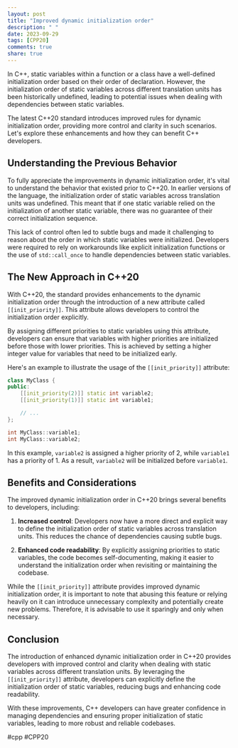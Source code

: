 ```yaml
---
layout: post
title: "Improved dynamic initialization order"
description: " "
date: 2023-09-29
tags: [CPP20]
comments: true
share: true
---
```


In C++, static variables within a function or a class have a well-defined initialization order based on their order of declaration. However, the initialization order of static variables across different translation units has been historically undefined, leading to potential issues when dealing with dependencies between static variables.

The latest C++20 standard introduces improved rules for dynamic initialization order, providing more control and clarity in such scenarios. Let's explore these enhancements and how they can benefit C++ developers.

## Understanding the Previous Behavior

To fully appreciate the improvements in dynamic initialization order, it's vital to understand the behavior that existed prior to C++20. In earlier versions of the language, the initialization order of static variables across translation units was undefined. This meant that if one static variable relied on the initialization of another static variable, there was no guarantee of their correct initialization sequence.

This lack of control often led to subtle bugs and made it challenging to reason about the order in which static variables were initialized. Developers were required to rely on workarounds like explicit initialization functions or the use of `std::call_once` to handle dependencies between static variables.

## The New Approach in C++20

With C++20, the standard provides enhancements to the dynamic initialization order through the introduction of a new attribute called `[[init_priority]]`. This attribute allows developers to control the initialization order explicitly.

By assigning different priorities to static variables using this attribute, developers can ensure that variables with higher priorities are initialized before those with lower priorities. This is achieved by setting a higher integer value for variables that need to be initialized early.

Here's an example to illustrate the usage of the `[[init_priority]]` attribute:

```cpp
class MyClass {
public:
    [[init_priority(2)]] static int variable2;
    [[init_priority(1)]] static int variable1;

    // ...
};

int MyClass::variable1;
int MyClass::variable2;
```

In this example, `variable2` is assigned a higher priority of 2, while `variable1` has a priority of 1. As a result, `variable2` will be initialized before `variable1`.

## Benefits and Considerations

The improved dynamic initialization order in C++20 brings several benefits to developers, including:

1. **Increased control**: Developers now have a more direct and explicit way to define the initialization order of static variables across translation units. This reduces the chance of dependencies causing subtle bugs.

2. **Enhanced code readability**: By explicitly assigning priorities to static variables, the code becomes self-documenting, making it easier to understand the initialization order when revisiting or maintaining the codebase.

While the `[[init_priority]]` attribute provides improved dynamic initialization order, it is important to note that abusing this feature or relying heavily on it can introduce unnecessary complexity and potentially create new problems. Therefore, it is advisable to use it sparingly and only when necessary.

## Conclusion

The introduction of enhanced dynamic initialization order in C++20 provides developers with improved control and clarity when dealing with static variables across different translation units. By leveraging the `[[init_priority]]` attribute, developers can explicitly define the initialization order of static variables, reducing bugs and enhancing code readability.

With these improvements, C++ developers can have greater confidence in managing dependencies and ensuring proper initialization of static variables, leading to more robust and reliable codebases.

#cpp #CPP20
